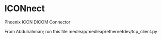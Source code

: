 # ICONnect
Phoenix ICON DICOM Connector


From Abdulrahman;
run this file medleap/medleap/ethernetdev/tcp_client.py
